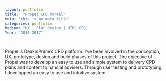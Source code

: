 ```yaml
---
layout: portfolio
title:  "Propel CPD Portal"
meta: "this is my meta title"
categories: portfolio
Medium: "UX | Flat Design | HTML CSS"
Year: "2016-2017"

---
```


Propel is DeakinPrime’s CPD platform. I’ve been involved in the conception, UX, prototype, design and build phases of this project. The objective of Propel was to develop an easy
to use and simple system to delivery CPD plans and content to  nancial advisers. Through user testing and prototyping I developped an easy to use and intuitive system.